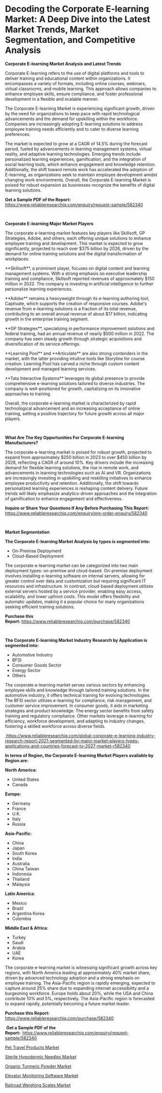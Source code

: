 <p><h1>Decoding the Corporate E-learning Market: A Deep Dive into the Latest Market Trends, Market Segmentation, and Competitive Analysis</h1></p><p><strong>Corporate E-learning Market Analysis and Latest Trends</strong></p>
<p><p>Corporate E-learning refers to the use of digital platforms and tools to deliver training and educational content within organizations. It encompasses a variety of formats, including online courses, webinars, virtual classrooms, and mobile learning. This approach allows companies to enhance employee skills, ensure compliance, and foster professional development in a flexible and scalable manner.</p><p>The Corporate E-learning Market is experiencing significant growth, driven by the need for organizations to keep pace with rapid technological advancements and the demand for upskilling within the workforce. Companies are increasingly adopting E-learning solutions to address employee training needs efficiently and to cater to diverse learning preferences. </p><p>The market is expected to grow at a CAGR of 14.5% during the forecast period, fueled by advancements in learning management systems, virtual reality, and adaptive learning technologies. Emerging trends include personalized learning experiences, gamification, and the integration of social learning tools, which enhance engagement and knowledge retention. Additionally, the shift toward remote work has accelerated the adoption of E-learning, as organizations seek to maintain employee development amidst changing work environments. Overall, the Corporate E-learning Market is poised for robust expansion as businesses recognize the benefits of digital learning solutions.</p></p>
<p><strong>Get a Sample PDF of the Report:&nbsp;</strong> <a href="https://www.reliableresearchiq.com/enquiry/request-sample/582340?utm_campaign=1896&utm_medium=2&utm_source=Github&utm_content=ia&utm_term=27122024&utm_id=corporate-e-learning">https://www.reliableresearchiq.com/enquiry/request-sample/582340</a></p>
<p>&nbsp;</p>
<p><strong>Corporate E-learning Major Market Players</strong></p>
<p><p>The corporate e-learning market features key players like Skillsoft, GP Strategies, Adobe, and others, each offering unique solutions to enhance employee training and development. This market is expected to grow significantly, projected to reach over $375 billion by 2026, driven by the demand for online training solutions and the digital transformation of workplaces.</p><p>**Skillsoft**, a prominent player, focuses on digital content and learning management systems. With a strong emphasis on executive leadership training and compliance, Skillsoft reported revenues of approximately $150 million in 2022. The company is investing in artificial intelligence to further personalize learning experiences.</p><p>**Adobe** remains a heavyweight through its e-learning authoring tool, Captivate, which supports the creation of responsive courses. Adobe's revenue from e-learning solutions is a fraction of its total revenue, contributing to an overall annual revenue of about $17 billion, indicating growth in the enterprise training segment.</p><p>**GP Strategies**, specializing in performance improvement solutions and federal training, had an annual revenue of nearly $500 million in 2022. The company has seen steady growth through strategic acquisitions and diversification of its service offerings.</p><p>**Learning Pool** and **Articulate** are also strong contenders in the market, with the latter providing intuitive tools like Storyline for course creation. Learning Pool has carved a niche through custom content development and managed learning services.</p><p>**Tata Interactive Systems** leverages its global presence to provide comprehensive e-learning solutions tailored to diverse industries. The company is well-positioned for growth, capitalizing on its innovative approaches to training.</p><p>Overall, the corporate e-learning market is characterized by rapid technological advancement and an increasing acceptance of online training, setting a positive trajectory for future growth across all major players.</p></p>
<p>&nbsp;</p>
<p><strong>What Are The Key Opportunities For Corporate E-learning Manufacturers?</strong></p>
<p><p>The corporate e-learning market is poised for robust growth, projected to expand from approximately $250 billion in 2023 to over $450 billion by 2028, reflecting a CAGR of around 10%. Key drivers include the increasing demand for flexible learning solutions, the rise in remote work, and advancements in learning technologies such as AI and VR. Organizations are increasingly investing in upskilling and reskilling initiatives to enhance employee productivity and retention. Additionally, the shift towards personalized learning experiences is reshaping content delivery. Future trends will likely emphasize analytics-driven approaches and the integration of gamification to enhance engagement and effectiveness.</p></p>
<p><strong>Inquire or Share Your Questions If Any Before Purchasing This Report:</strong> <a href="https://www.reliableresearchiq.com/enquiry/pre-order-enquiry/582340?utm_campaign=1896&utm_medium=2&utm_source=Github&utm_content=ia&utm_term=27122024&utm_id=corporate-e-learning">https://www.reliableresearchiq.com/enquiry/pre-order-enquiry/582340</a></p>
<p>&nbsp;</p>
<p><strong>Market Segmentation</strong></p>
<p><strong>The Corporate E-learning Market Analysis by types is segmented into:</strong></p>
<p><ul><li>On-Premise Deployment</li><li>Cloud-Based Deployment</li></ul></p>
<p><p>The corporate e-learning market can be categorized into two main deployment types: on-premise and cloud-based. On-premise deployment involves installing e-learning software on internal servers, allowing for greater control over data and customization but requiring significant IT resources and infrastructure. In contrast, cloud-based deployment utilizes external servers hosted by a service provider, enabling easy access, scalability, and lower upfront costs. This model offers flexibility and automatic updates, making it a popular choice for many organizations seeking efficient training solutions.</p></p>
<p><strong>Purchase this Report:&nbsp;</strong><a href="https://www.reliableresearchiq.com/purchase/582340?utm_campaign=1896&utm_medium=2&utm_source=Github&utm_content=ia&utm_term=27122024&utm_id=corporate-e-learning">https://www.reliableresearchiq.com/purchase/582340</a></p>
<p>&nbsp;</p>
<p><strong>The Corporate E-learning Market Industry Research by Application is segmented into:</strong></p>
<p><ul><li>Automotive Industry</li><li>BFSI</li><li>Consumer Goods Sector</li><li>Energy Sector</li><li>Others</li></ul></p>
<p><p>The corporate e-learning market serves various sectors by enhancing employee skills and knowledge through tailored training solutions. In the automotive industry, it offers technical training for evolving technologies. The BFSI sector utilizes e-learning for compliance, risk management, and customer service improvement. In consumer goods, it aids in marketing strategies and product knowledge. The energy sector benefits from safety training and regulatory compliance. Other markets leverage e-learning for efficiency, workforce development, and adapting to industry changes, fostering a skilled workforce across diverse fields.</p></p>
<p><a href="https://www.reliableresearchiq.com/global-corporate-e-learning-industry-research-report-2021-segmented-by-major-market-players-types-applications-and-countries-forecast-to-2027-market-r582340?utm_campaign=1896&utm_medium=2&utm_source=Github&utm_content=ia&utm_term=27122024&utm_id=corporate-e-learning">&nbsp;https://www.reliableresearchiq.com/global-corporate-e-learning-industry-research-report-2021-segmented-by-major-market-players-types-applications-and-countries-forecast-to-2027-market-r582340</a></p>
<p><strong>In terms of Region, the Corporate E-learning Market Players available by Region are:</strong></p>
<p>
    <p> <strong> North America: </strong>
        <ul>
            <li>United States</li>
            <li>Canada</li>
        </ul>
        </p> 
    <p> <strong> Europe: </strong>
        <ul>
            <li>Germany</li>
            <li>France</li>
            <li>U.K.</li>
            <li>Italy</li>
            <li>Russia</li>
        </ul>
        </p> 
    <p> <strong> Asia-Pacific: </strong>
        <ul>
            <li>China</li>
            <li>Japan</li>
            <li>South Korea</li>
            <li>India</li>
            <li>Australia</li>
            <li>China Taiwan</li>
            <li>Indonesia</li>
            <li>Thailand</li>
            <li>Malaysia</li>
        </ul>
        </p> 
    <p> <strong> Latin America: </strong>
        <ul>
            <li>Mexico</li>
            <li>Brazil</li>
            <li>Argentina Korea</li>
            <li>Colombia</li>
        </ul>
        </p> 
    <p> <strong> Middle East & Africa: </strong>
        <ul>
            <li>Turkey</li>
            <li>Saudi</li>
            <li>Arabia</li>
            <li>UAE</li>
            <li>Korea</li>
        </ul>
    </p>
    </p>
<p><p>The corporate e-learning market is witnessing significant growth across key regions, with North America leading at approximately 40% market share, driven by advanced technology adoption and a strong emphasis on employee training. The Asia-Pacific region is rapidly emerging, expected to capture around 25% share due to expanding internet accessibility and a burgeoning workforce. Europe holds about 20%, while the USA and China contribute 10% and 5%, respectively. The Asia-Pacific region is forecasted to expand rapidly, potentially becoming a future market leader.</p></p>
<p><strong>Purchase this Report: </strong><a href="https://www.reliableresearchiq.com/purchase/582340?utm_campaign=1896&utm_medium=2&utm_source=Github&utm_content=ia&utm_term=27122024&utm_id=corporate-e-learning">https://www.reliableresearchiq.com/purchase/582340</a></p>
<p>&nbsp;<strong>Get a Sample PDF of the Report:&nbsp;&nbsp;</strong><a href="https://www.reliableresearchiq.com/enquiry/request-sample/582340?utm_campaign=1896&utm_medium=2&utm_source=Github&utm_content=ia&utm_term=27122024&utm_id=corporate-e-learning">https://www.reliableresearchiq.com/enquiry/request-sample/582340</a></p>
<p><strong></strong></p>
<p><p><a href="https://www.linkedin.com/pulse/c-glance-reports-anmec?utm_campaign=1896&utm_medium=2&utm_source=Github&utm_content=ia&utm_term=27122024&utm_id=corporate-e-learning">Pet Travel Products Market</a></p><p><a href="https://www.linkedin.com/pulse/emerging-sterile-hypodermic-needles-market-opportunities-analysis-bn0ac?utm_campaign=1896&utm_medium=2&utm_source=Github&utm_content=ia&utm_term=27122024&utm_id=corporate-e-learning">Sterile Hypodermic Needles Market</a></p><p><a href="https://www.linkedin.com/pulse/a-mkt-nova-vc8zf?utm_campaign=1896&utm_medium=2&utm_source=Github&utm_content=ia&utm_term=27122024&utm_id=corporate-e-learning">Organic Turmeric Powder Market</a></p><p><a href="https://www.linkedin.com/pulse/elevator-monitoring-software-market-outlook-projected-dotcc?utm_campaign=1896&utm_medium=2&utm_source=Github&utm_content=ia&utm_term=27122024&utm_id=corporate-e-learning">Elevator Monitoring Software Market</a></p><p><a href="https://www.linkedin.com/pulse/global-perspective-railroad-weighing-scales-market-aforecastcagr-ukmyf?utm_campaign=1896&utm_medium=2&utm_source=Github&utm_content=ia&utm_term=27122024&utm_id=corporate-e-learning">Railroad Weighing Scales Market</a></p></p>